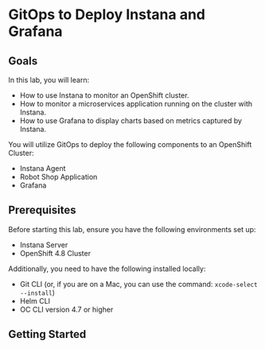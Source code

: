 # GitOps to Deploy Instana and Grafana

## Goals

In this lab, you will learn:

- How to use Instana to monitor an OpenShift cluster.
- How to monitor a microservices application running on the cluster with Instana.
- How to use Grafana to display charts based on metrics captured by Instana.

You will utilize GitOps to deploy the following components to an OpenShift Cluster:

- Instana Agent
- Robot Shop Application
- Grafana

## Prerequisites

Before starting this lab, ensure you have the following environments set up:

- Instana Server
- OpenShift 4.8 Cluster

Additionally, you need to have the following installed locally:

- Git CLI (or, if you are on a Mac, you can use the command: `xcode-select --install`)
- Helm CLI
- OC CLI version 4.7 or higher

## Getting Started
